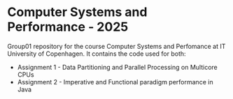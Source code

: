 # Computer Systems and Performance - 2025

Group01 repository for the course Computer Systems and Perfomance at IT University of Copenhagen. It contains the code used for both:
*  Assignment 1 - Data Partitioning and Parallel Processing on Multicore CPUs
*  Assignment 2 - Imperative and Functional paradigm performance in Java